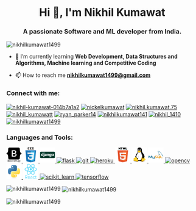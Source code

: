 <h1 align="center">Hi 👋, I'm Nikhil Kumawat</h1>
<h3 align="center">A passionate Software and ML developer from India.</h3>

<p align="left"> <img src="https://komarev.com/ghpvc/?username=nikhilkumawat1499&label=Profile%20views&color=0e75b6&style=flat" alt="nikhilkumawat1499" /> </p>

- 🌱 I’m currently learning **Web Development, Data Structures and Algorithms, Machine learning and Competitive Coding**

- 📫 How to reach me **nikhilkumawat1499@gmail.com**

<h3 align="left">Connect with me:</h3>
<p align="left">
<a href="https://linkedin.com/in/nikhil-kumawat-014b7a1a2" target="blank"><img align="center" src="https://raw.githubusercontent.com/rahuldkjain/github-profile-readme-generator/master/src/images/icons/Social/linked-in-alt.svg" alt="nikhil-kumawat-014b7a1a2" height="30" width="40" /></a>
<a href="https://kaggle.com/nickelkumawat" target="blank"><img align="center" src="https://raw.githubusercontent.com/rahuldkjain/github-profile-readme-generator/master/src/images/icons/Social/kaggle.svg" alt="nickelkumawat" height="30" width="40" /></a>
<a href="https://fb.com/nikhil.kumawat.75" target="blank"><img align="center" src="https://raw.githubusercontent.com/rahuldkjain/github-profile-readme-generator/master/src/images/icons/Social/facebook.svg" alt="nikhil.kumawat.75" height="30" width="40" /></a>
<a href="https://instagram.com/nikhil_kumawatt" target="blank"><img align="center" src="https://raw.githubusercontent.com/rahuldkjain/github-profile-readme-generator/master/src/images/icons/Social/instagram.svg" alt="nikhil_kumawatt" height="30" width="40" /></a>
<a href="https://www.codechef.com/users/ryan_parker14" target="blank"><img align="center" src="https://cdn.jsdelivr.net/npm/simple-icons@3.1.0/icons/codechef.svg" alt="ryan_parker14" height="30" width="40" /></a>
<a href="https://www.hackerrank.com/nikhilkumawat141" target="blank"><img align="center" src="https://raw.githubusercontent.com/rahuldkjain/github-profile-readme-generator/master/src/images/icons/Social/hackerrank.svg" alt="nikhilkumawat141" height="30" width="40" /></a>
<a href="https://codeforces.com/profile/nikhil_1410" target="blank"><img align="center" src="https://cdn.jsdelivr.net/npm/simple-icons@3.0.1/icons/codeforces.svg" alt="nikhil_1410" height="30" width="40" /></a>
<a href="https://www.leetcode.com/nikhilkumawat1499" target="blank"><img align="center" src="https://raw.githubusercontent.com/rahuldkjain/github-profile-readme-generator/master/src/images/icons/Social/leet-code.svg" alt="nikhilkumawat1499" height="30" width="40" /></a>
</p>

<h3 align="left">Languages and Tools:</h3>
<p align="left"> <a href="https://getbootstrap.com" target="_blank"> <img src="https://raw.githubusercontent.com/devicons/devicon/master/icons/bootstrap/bootstrap-plain-wordmark.svg" alt="bootstrap" width="40" height="40"/> </a> <a href="https://www.w3schools.com/css/" target="_blank"> <img src="https://raw.githubusercontent.com/devicons/devicon/master/icons/css3/css3-original-wordmark.svg" alt="css3" width="40" height="40"/> </a> <a href="https://www.djangoproject.com/" target="_blank"> <img src="https://raw.githubusercontent.com/devicons/devicon/master/icons/django/django-original.svg" alt="django" width="40" height="40"/> </a> <a href="https://flask.palletsprojects.com/" target="_blank"> <img src="https://www.vectorlogo.zone/logos/pocoo_flask/pocoo_flask-icon.svg" alt="flask" width="40" height="40"/> </a> <a href="https://git-scm.com/" target="_blank"> <img src="https://www.vectorlogo.zone/logos/git-scm/git-scm-icon.svg" alt="git" width="40" height="40"/> </a> <a href="https://heroku.com" target="_blank"> <img src="https://www.vectorlogo.zone/logos/heroku/heroku-icon.svg" alt="heroku" width="40" height="40"/> </a> <a href="https://www.w3.org/html/" target="_blank"> <img src="https://raw.githubusercontent.com/devicons/devicon/master/icons/html5/html5-original-wordmark.svg" alt="html5" width="40" height="40"/> </a> <a href="https://www.linux.org/" target="_blank"> <img src="https://raw.githubusercontent.com/devicons/devicon/master/icons/linux/linux-original.svg" alt="linux" width="40" height="40"/> </a> <a href="https://www.mysql.com/" target="_blank"> <img src="https://raw.githubusercontent.com/devicons/devicon/master/icons/mysql/mysql-original-wordmark.svg" alt="mysql" width="40" height="40"/> </a> <a href="https://opencv.org/" target="_blank"> <img src="https://www.vectorlogo.zone/logos/opencv/opencv-icon.svg" alt="opencv" width="40" height="40"/> </a> <a href="https://www.python.org" target="_blank"> <img src="https://raw.githubusercontent.com/devicons/devicon/master/icons/python/python-original.svg" alt="python" width="40" height="40"/> </a> <a href="https://reactjs.org/" target="_blank"> <img src="https://raw.githubusercontent.com/devicons/devicon/master/icons/react/react-original-wordmark.svg" alt="react" width="40" height="40"/> </a> <a href="https://scikit-learn.org/" target="_blank"> <img src="https://upload.wikimedia.org/wikipedia/commons/0/05/Scikit_learn_logo_small.svg" alt="scikit_learn" width="40" height="40"/> </a> <a href="https://www.tensorflow.org" target="_blank"> <img src="https://www.vectorlogo.zone/logos/tensorflow/tensorflow-icon.svg" alt="tensorflow" width="40" height="40"/> </a> </p>

<p><img align="left" src="https://github-readme-stats.vercel.app/api/top-langs?username=nikhilkumawat1499&show_icons=true&locale=en&layout=compact" alt="nikhilkumawat1499" /></p>

<p>&nbsp;<img align="center" src="https://github-readme-stats.vercel.app/api?username=nikhilkumawat1499&show_icons=true&locale=en" alt="nikhilkumawat1499" /></p>

<p><img align="center" src="https://github-readme-streak-stats.herokuapp.com/?user=nikhilkumawat1499&" alt="nikhilkumawat1499" /></p>
